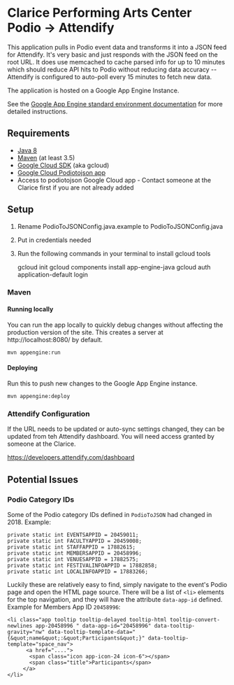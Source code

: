 Clarice Performing Arts Center 
Podio -> Attendify
=========================

This application pulls in Podio event data and transforms it into a JSON feed for Attendify. It's very basic and just responds with the JSON feed on the root URL. It does use memcached to cache parsed info for up to 10 minutes which should reduce API hits to Podio without reducing data accuracy -- Attendify is configured to auto-poll every 15 minutes to fetch new data. 

The application is hosted on a Google App Engine Instance.

See the [Google App Engine standard environment documentation][ae-docs] for more
detailed instructions.

[ae-docs]: https://cloud.google.com/appengine/docs/java/

## Requirements

* [Java 8](http://www.oracle.com/technetwork/java/javase/downloads/index.html)
* [Maven](https://maven.apache.org/download.cgi) (at least 3.5)
* [Google Cloud SDK](https://cloud.google.com/sdk/) (aka gcloud)
* [Google Cloud Podiotojson app](https://console.cloud.google.com/appengine?project=podiotojson&folder=&organizationId=&serviceId=default&duration=PT1H)
* Access to podiotojson Google Cloud app - Contact someone at the Clarice first if you are not already added

## Setup

1. Rename PodioToJSONConfig.java.example to PodioToJSONConfig.java
2. Put in credentials needed
3. Run the following commands in your terminal to install gcloud tools

    gcloud init
    gcloud components install app-engine-java
    gcloud auth application-default login

### Maven
#### Running locally

You can run the app locally to quickly debug changes without affecting the production version of the site. This creates a server at http://localhost:8080/ by default.

    mvn appengine:run

#### Deploying

Run this to push new changes to the Google App Engine instance.

    mvn appengine:deploy

### Attendify Configuration

If the URL needs to be updated or auto-sync settings changed, they can be updated from teh Attendify dashboard. You will need access granted by someone at the Clarice. 

https://developers.attendify.com/dashboard

## Potential Issues

### Podio Category IDs

Some of the Podio category IDs defined in `PodioToJSON` had changed in 2018. Example:

    private static int EVENTSAPPID = 20459011;
    private static int FACULTYAPPID = 20459008;
    private static int STAFFAPPID = 17882615;
    private static int MEMBERSAPPID = 20458996;
    private static int VENUESAPPID = 17882575;
    private static int FESTIVALINFOAPPID = 17882858;
    private static int LOCALINFOAPPID = 17883266;

Luckily these are relatively easy to find, simply navigate to the event's Podio page and open the HTML page source. There will be a list of `<li>` elements for the top navigation, and they will have the attribute `data-app-id` defined. Example for Members App ID `20458996`:

    <li class="app tooltip tooltip-delayed tooltip-html tooltip-convert-newlines app-20458996 " data-app-id="20458996" data-tooltip-gravity="nw" data-tooltip-template-data="{&quot;name&quot;:&quot;Participants&quot;}" data-tooltip-template="space_nav">
          <a href="....">
           <span class="icon app-icon-24 icon-6"></span>
           <span class="title">Participants</span>
         </a>
    </li> 


